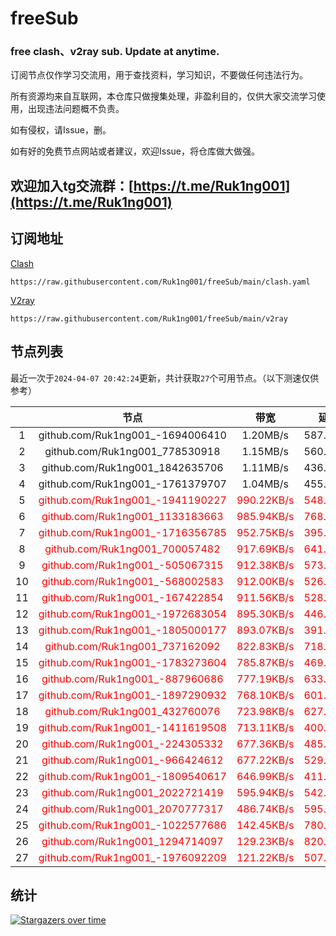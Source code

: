 # freeSub
### free clash、v2ray sub. Update at anytime.

订阅节点仅作学习交流用，用于查找资料，学习知识，不要做任何违法行为。

所有资源均来自互联网，本仓库只做搜集处理，非盈利目的，仅供大家交流学习使用，出现违法问题概不负责。

如有侵权，请Issue，删。

如有好的免费节点网站或者建议，欢迎Issue，将仓库做大做强。

## 欢迎加入tg交流群：[https://t.me/Ruk1ng001](https://t.me/Ruk1ng001)

## 订阅地址
[Clash](https://raw.githubusercontent.com/Ruk1ng001/freeSub/main/clash.yaml)
```
https://raw.githubusercontent.com/Ruk1ng001/freeSub/main/clash.yaml
```
[V2ray](https://raw.githubusercontent.com/Ruk1ng001/freeSub/main/v2ray)
```
https://raw.githubusercontent.com/Ruk1ng001/freeSub/main/v2ray
```

## 节点列表

最近一次于`2024-04-07 20:42:24`更新，共计获取`27`个可用节点。（以下测速仅供参考）

|  | 节点 | 带宽 | 延迟 |
|:-:|:--:|:--:|:--:|
 | 1 | github.com/Ruk1ng001_-1694006410 | 1.20MB/s | 587.00ms |
 | 2 | github.com/Ruk1ng001_778530918 | 1.15MB/s | 560.00ms |
 | 3 | github.com/Ruk1ng001_1842635706 | 1.11MB/s | 436.00ms |
 | 4 | github.com/Ruk1ng001_-1761379707 | 1.04MB/s | 455.00ms |
 | 5 | <font color=red>github.com/Ruk1ng001_-1941190227</font> | <font color=red>990.22KB/s</font> | <font color=red>548.00ms</font> |
 | 6 | <font color=red>github.com/Ruk1ng001_1133183663</font> | <font color=red>985.94KB/s</font> | <font color=red>768.00ms</font> |
 | 7 | <font color=red>github.com/Ruk1ng001_-1716356785</font> | <font color=red>952.75KB/s</font> | <font color=red>395.00ms</font> |
 | 8 | <font color=red>github.com/Ruk1ng001_700057482</font> | <font color=red>917.69KB/s</font> | <font color=red>641.00ms</font> |
 | 9 | <font color=red>github.com/Ruk1ng001_-505067315</font> | <font color=red>912.38KB/s</font> | <font color=red>573.00ms</font> |
 | 10 | <font color=red>github.com/Ruk1ng001_-568002583</font> | <font color=red>912.00KB/s</font> | <font color=red>526.00ms</font> |
 | 11 | <font color=red>github.com/Ruk1ng001_-167422854</font> | <font color=red>911.56KB/s</font> | <font color=red>528.00ms</font> |
 | 12 | <font color=red>github.com/Ruk1ng001_-1972683054</font> | <font color=red>895.30KB/s</font> | <font color=red>446.00ms</font> |
 | 13 | <font color=red>github.com/Ruk1ng001_-1805000177</font> | <font color=red>893.07KB/s</font> | <font color=red>391.00ms</font> |
 | 14 | <font color=red>github.com/Ruk1ng001_737162092</font> | <font color=red>822.83KB/s</font> | <font color=red>718.00ms</font> |
 | 15 | <font color=red>github.com/Ruk1ng001_-1783273604</font> | <font color=red>785.87KB/s</font> | <font color=red>469.00ms</font> |
 | 16 | <font color=red>github.com/Ruk1ng001_-887960686</font> | <font color=red>777.19KB/s</font> | <font color=red>633.00ms</font> |
 | 17 | <font color=red>github.com/Ruk1ng001_-1897290932</font> | <font color=red>768.10KB/s</font> | <font color=red>601.00ms</font> |
 | 18 | <font color=red>github.com/Ruk1ng001_432760076</font> | <font color=red>723.98KB/s</font> | <font color=red>627.00ms</font> |
 | 19 | <font color=red>github.com/Ruk1ng001_-1411619508</font> | <font color=red>713.11KB/s</font> | <font color=red>400.00ms</font> |
 | 20 | <font color=red>github.com/Ruk1ng001_-224305332</font> | <font color=red>677.36KB/s</font> | <font color=red>485.00ms</font> |
 | 21 | <font color=red>github.com/Ruk1ng001_-966424612</font> | <font color=red>677.22KB/s</font> | <font color=red>529.00ms</font> |
 | 22 | <font color=red>github.com/Ruk1ng001_-1809540617</font> | <font color=red>646.99KB/s</font> | <font color=red>411.00ms</font> |
 | 23 | <font color=red>github.com/Ruk1ng001_2022721419</font> | <font color=red>595.94KB/s</font> | <font color=red>542.00ms</font> |
 | 24 | <font color=red>github.com/Ruk1ng001_2070777317</font> | <font color=red>486.74KB/s</font> | <font color=red>595.00ms</font> |
 | 25 | <font color=red>github.com/Ruk1ng001_-1022577686</font> | <font color=red>142.45KB/s</font> | <font color=red>780.00ms</font> |
 | 26 | <font color=red>github.com/Ruk1ng001_1294714097</font> | <font color=red>129.23KB/s</font> | <font color=red>820.00ms</font> |
 | 27 | <font color=red>github.com/Ruk1ng001_-1976092209</font> | <font color=red>121.22KB/s</font> | <font color=red>507.00ms</font> |


## 统计

[![Stargazers over time](https://starchart.cc/Ruk1ng001/freeSub.svg)](https://starchart.cc/Ruk1ng001/freeSub)
